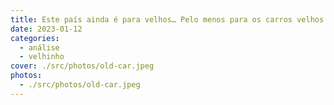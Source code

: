 ```yaml
---
title: Este país ainda é para velhos… Pelo menos para os carros velhos
date: 2023-01-12
categories:
  - análise
  - velhinho
cover: ./src/photos/old-car.jpeg
photos:
  - ./src/photos/old-car.jpeg
---
```


